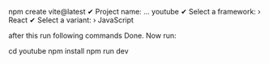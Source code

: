 npm create vite@latest
✔ Project name: … youtube
✔ Select a framework: › React
✔ Select a variant: › JavaScript

after this run following commands
Done. Now run:

cd youtube
npm install
npm run dev


